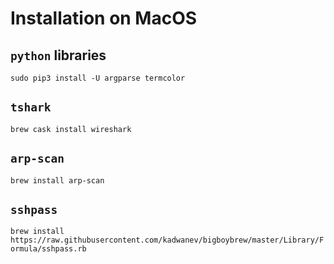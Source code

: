 
# Installation on MacOS

## `python` libraries

`sudo pip3 install -U argparse termcolor`

## `tshark`

`brew cask install wireshark`

## `arp-scan`

`brew install arp-scan`

## `sshpass`

`brew install https://raw.githubusercontent.com/kadwanev/bigboybrew/master/Library/Formula/sshpass.rb`
